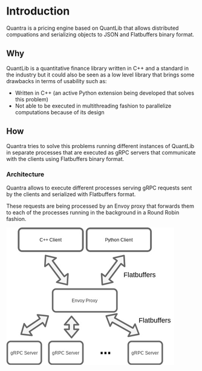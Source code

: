 # Introduction

Quantra is a pricing engine based on QuantLib that allows distributed compuations and serializing objects to JSON and Flatbuffers binary format.

## Why

QuantLib is a quantitative finance library written in C++ and a standard in the industry but it could also be seen as a low level library that brings some drawbacks in terms of usability such as:

* Written in C++ (an active Python extension being developed that solves this problem)
* Not able to be executed in multithreading fashion to parallelize computations because of its design

## How

Quantra tries to solve this problems running different instances of QuantLib in separate processes that are executed as gRPC servers that communicate with the clients using Flatbuffers binary format.

### Architecture

Quantra allows to execute different processes serving gRPC requests sent by the clients and serialized with Flatbuffers format.

These requests are being processed by an Envoy proxy that forwards them to each of the processes running in the background in a Round Robin fashion.

![Arqchitecture](docs/architecture.jpg?raw=true "Arqchitecture")

